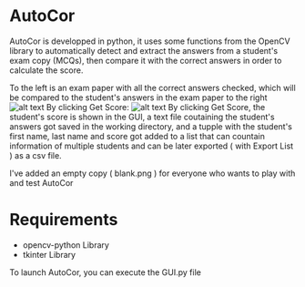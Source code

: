 # AutoCor
AutoCor is developped in python, it uses some functions from the OpenCV library to automatically detect and extract the answers from a student's exam copy (MCQs), then compare it with the correct answers in order to calculate the score.

To the left is an exam paper with all the correct answers checked, which will be compared to the student's answers in the exam paper to the right
![alt text](https://i.ibb.co/njMDqD6/Screenshot-from-2021-07-17-23-37-15.png)
By clicking Get Score:
![alt text](https://i.ibb.co/pnpWZR5/Screenshot-from-2021-07-17-23-38-19.png)
By clicking Get Score, the student's score is shown in the GUI, a text file coutaining the student's answers got saved in the working directory, and a tupple with the student's first name, last name and score got added to a list that can countain information of multiple students and can be later exported ( with Export List ) as a csv file.

I've added an empty copy ( blank.png ) for everyone who wants to play with and test AutoCor

# Requirements
  - opencv-python Library
  - tkinter Library

To launch AutoCor, you can execute the GUI.py file
